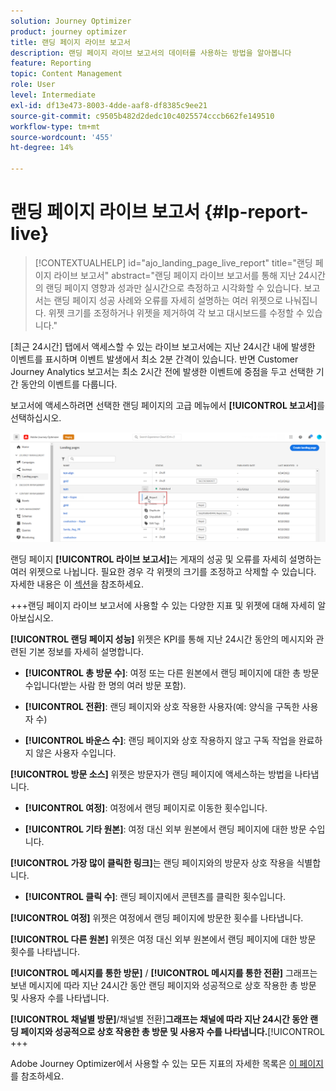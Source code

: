 ```yaml
---
solution: Journey Optimizer
product: journey optimizer
title: 랜딩 페이지 라이브 보고서
description: 랜딩 페이지 라이브 보고서의 데이터를 사용하는 방법을 알아봅니다
feature: Reporting
topic: Content Management
role: User
level: Intermediate
exl-id: df13e473-8003-4dde-aaf8-df8385c9ee21
source-git-commit: c9505b482d2dedc10c4025574cccb662fe149510
workflow-type: tm+mt
source-wordcount: '455'
ht-degree: 14%

---
```


# 랜딩 페이지 라이브 보고서 {#lp-report-live}

>[!CONTEXTUALHELP]
>id="ajo_landing_page_live_report"
>title="랜딩 페이지 라이브 보고서"
>abstract="랜딩 페이지 라이브 보고서를 통해 지난 24시간의 랜딩 페이지 영향과 성과만 실시간으로 측정하고 시각화할 수 있습니다. 보고서는 랜딩 페이지 성공 사례와 오류를 자세히 설명하는 여러 위젯으로 나눠집니다. 위젯 크기를 조정하거나 위젯을 제거하여 각 보고 대시보드를 수정할 수 있습니다."

[최근 24시간] 탭에서 액세스할 수 있는 라이브 보고서에는 지난 24시간 내에 발생한 이벤트를 표시하며 이벤트 발생에서 최소 2분 간격이 있습니다. 반면 Customer Journey Analytics 보고서는 최소 2시간 전에 발생한 이벤트에 중점을 두고 선택한 기간 동안의 이벤트를 다룹니다.

보고서에 액세스하려면 선택한 랜딩 페이지의 고급 메뉴에서 **[!UICONTROL 보고서]**&#x200B;를 선택하십시오.

![](assets/landing_page_report.png)

랜딩 페이지 **[!UICONTROL 라이브 보고서]**&#x200B;는 게재의 성공 및 오류를 자세히 설명하는 여러 위젯으로 나뉩니다. 필요한 경우 각 위젯의 크기를 조정하고 삭제할 수 있습니다. 자세한 내용은 이 [섹션](live-report.md)을 참조하세요.

+++랜딩 페이지 라이브 보고서에 사용할 수 있는 다양한 지표 및 위젯에 대해 자세히 알아보십시오.

**[!UICONTROL 랜딩 페이지 성능]** 위젯은 KPI를 통해 지난 24시간 동안의 메시지와 관련된 기본 정보를 자세히 설명합니다.

* **[!UICONTROL 총 방문 수]**: 여정 또는 다른 원본에서 랜딩 페이지에 대한 총 방문 수입니다(받는 사람 한 명의 여러 방문 포함).

* **[!UICONTROL 전환]**: 랜딩 페이지와 상호 작용한 사용자(예: 양식을 구독한 사용자 수)

* **[!UICONTROL 바운스 수]**: 랜딩 페이지와 상호 작용하지 않고 구독 작업을 완료하지 않은 사용자 수입니다.

**[!UICONTROL 방문 소스]** 위젯은 방문자가 랜딩 페이지에 액세스하는 방법을 나타냅니다.

* **[!UICONTROL 여정]**: 여정에서 랜딩 페이지로 이동한 횟수입니다.

* **[!UICONTROL 기타 원본]**: 여정 대신 외부 원본에서 랜딩 페이지에 대한 방문 수입니다.

**[!UICONTROL 가장 많이 클릭한 링크]**&#x200B;는 랜딩 페이지와의 방문자 상호 작용을 식별합니다.

* **[!UICONTROL 클릭 수]**: 랜딩 페이지에서 콘텐츠를 클릭한 횟수입니다.

**[!UICONTROL 여정]** 위젯은 여정에서 랜딩 페이지에 방문한 횟수를 나타냅니다.

**[!UICONTROL 다른 원본]** 위젯은 여정 대신 외부 원본에서 랜딩 페이지에 대한 방문 횟수를 나타냅니다.

**[!UICONTROL 메시지를 통한 방문]** / **[!UICONTROL 메시지를 통한 전환]** 그래프는 보낸 메시지에 따라 지난 24시간 동안 랜딩 페이지와 성공적으로 상호 작용한 총 방문 및 사용자 수를 나타냅니다.

**[!UICONTROL 채널별 방문]**/채널별 전환&#x200B;]**그래프는 채널에 따라 지난 24시간 동안 랜딩 페이지와 성공적으로 상호 작용한 총 방문 및 사용자 수를 나타냅니다.**[!UICONTROL 
+++

Adobe Journey Optimizer에서 사용할 수 있는 모든 지표의 자세한 목록은 [이 페이지](live-report.md#list-of-components-live)를 참조하세요.
